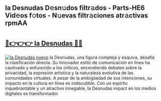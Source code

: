 ## Ia Desnudas D𝚎sn𝚞dos filtr𝚊dos - Parts-HE6 Vid𝚎os f𝚘tos - N𝚞evas filtr𝚊ciones atr𝚊ctivas rpmAA

# <h2><a href="http://mb0c4d.tromn.icu/?c=Ia+Desnudas">🔗👉👉👉 Ia Desnudas 🔗🔗</a></h2>

[![Ia Desnudas nuevo](https://i.imgur.com/pEAQMta.gif)](http://mb0c4d.tromn.icu/?c=Ia+Desnudas)
Ia Desnudas, una figura compleja y esquiva, desafía la clasificación directa. Su innovador estilo de comunicación en línea ha cautivado y enfurecido a los críticos, encendiendo debates sobre la privacidad, la expresión artística y la naturaleza evolutiva de las comunidades virtuales. A pesar de la ambigüedad de sus intenciones, su impacto en la cultura en línea es indiscutible. Con un espíritu inquebrantable y un atractivo innegable, Ia Desnudas impact en los medios digitales es transformador.
